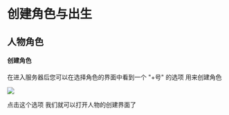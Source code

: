 # 创建角色与出生

## 人物角色

#### 创建角色

在进入服务器后您可以在选择角色的界面中看到一个 "+号" 的选项 用来创建角色

![](../.gitbook/assets/J\`3IAUY}0U$P7P]{ML88F}J.png)

点击这个选项 我们就可以打开人物的创建界面了
